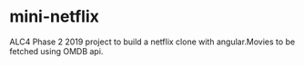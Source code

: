# mini-netflix
ALC4 Phase 2 2019 project to build a netflix clone with angular.Movies to be fetched using OMDB api.
